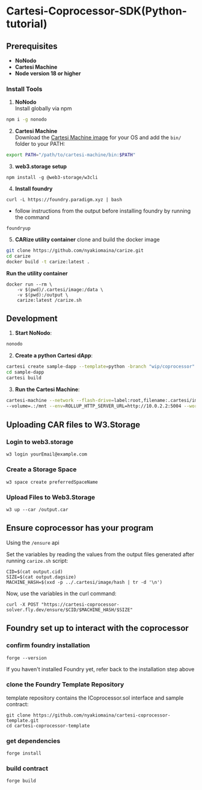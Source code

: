 # Cartesi-Coprocessor-SDK(Python-tutorial)

## Prerequisites
- **NoNodo**
- **Cartesi Machine**
- **Node version 18 or higher**

### Install Tools
1. **NoNodo**  
Install globally via npm
```bash
npm i -g nonodo
```
2. **Cartesi Machine**  
Download the [Cartesi Machine image](https://github.com/edubart/cartesi-machine-everywhere/releases/tag/v0.18.1-rc6) for your OS and add the `bin/` folder to your PATH:
```bash
export PATH="/path/to/cartesi-machine/bin:$PATH"
```
3. **web3.storage setup**
```
npm install -g @web3-storage/w3cli
```
4. **Install foundry**
```
curl -L https://foundry.paradigm.xyz | bash
```
- follow instructions from the output before installing foundry by running the command
```
foundryup
```
5. **CARize utility container**
   clone and build the docker image
```bash
git clone https://github.com/nyakiomaina/carize.git
cd carize
docker build -t carize:latest .
```
**Run the utility container**
```
docker run --rm \
    -v $(pwd)/.cartesi/image:/data \
    -v $(pwd):/output \
    carize:latest /carize.sh
```
## Development
1. **Start NoNodo**:
```bash
nonodo
```
2. **Create a python Cartesi dApp**:
```bash
cartesi create sample-dapp --template=python -branch "wip/coprocessor"
cd sample-dapp
cartesi build
```
3. **Run the Cartesi Machine**:
```bash
cartesi-machine --network --flash-drive=label:root,filename:.cartesi/image.ext2 \
--volume=.:/mnt --env=ROLLUP_HTTP_SERVER_URL=http://10.0.2.2:5004 --workdir=/mnt -- python dapp.py
```
## Uploading CAR files to W3.Storage
### Login to web3.storage
```
w3 login yourEmail@example.com
```
### Create a Storage Space
```
w3 space create preferredSpaceName
```
### Upload Files to Web3.Storage
```
w3 up --car /output.car
```

## Ensure coprocessor has your program
Using the ```/ensure``` api

Set the variables by reading the values from the output files generated after running ```carize.sh``` script:
```
CID=$(cat output.cid)
SIZE=$(cat output.dagsize)
MACHINE_HASH=$(xxd -p ../.cartesi/image/hash | tr -d '\n')
```
Now, use the variables in the curl command:

```
curl -X POST "https://cartesi-coprocessor-solver.fly.dev/ensure/$CID/$MACHINE_HASH/$SIZE"
```

## Foundry set up to interact with the coprocessor
### confirm foundry installation
```
forge --version
```
If you haven't installed Foundry yet, refer back to the installation step above
### clone the Foundry Template Repository
template repository contains the ICoprocessor.sol interface and sample contract:
```
git clone https://github.com/nyakiomaina/cartesi-coprocessor-template.git
cd cartesi-coprocessor-template
```
### get dependencies
```
forge install
```
### build contract
```
forge build
```

